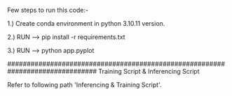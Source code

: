 Few steps to run this code:-    
  
1.) Create conda environment in python 3.10.11 version.  
  
2.) RUN --> pip install -r requirements.txt  
  
3.) RUN --> python app.pyplot  

###############################################################################
Training Script & Inferencing Script  
  
Refer to following path 'Inferencing & Training Script'.  